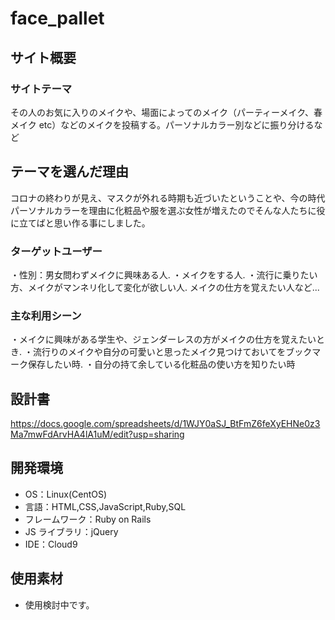 # face_pallet

## サイト概要

### サイトテーマ　  
その人のお気に入りのメイクや、場面によってのメイク（パーティーメイク、春メイク etc）などのメイクを投稿する。パーソナルカラー別などに振り分けるなど

## テーマを選んだ理由

コロナの終わりが見え、マスクが外れる時期も近づいたということや、今の時代パーソナルカラーを理由に化粧品や服を選ぶ女性が増えたのでそんな人たちに役に立てばと思い作る事にしました。

### ターゲットユーザー 

・性別：男女問わずメイクに興味ある人. ・メイクをする人. ・流行に乗りたい方、メイクがマンネリ化して変化が欲しい人. メイクの仕方を覚えたい人など...


### 主な利用シーン
・メイクに興味がある学生や、ジェンダーレスの方がメイクの仕方を覚えたいとき. ・流行りのメイクや自分の可愛いと思ったメイク見つけておいてをブックマーク保存したい時. ・自分の持て余している化粧品の使い方を知りたい時

## 設計書

<https://docs.google.com/spreadsheets/d/1WJY0aSJ_BtFmZ6feXyEHNe0z3Ma7mwFdArvHA4lA1uM/edit?usp=sharing>

## 開発環境

- OS：Linux(CentOS)
- 言語：HTML,CSS,JavaScript,Ruby,SQL
- フレームワーク：Ruby on Rails
- JS ライブラリ：jQuery
- IDE：Cloud9

## 使用素材

- 使用検討中です。